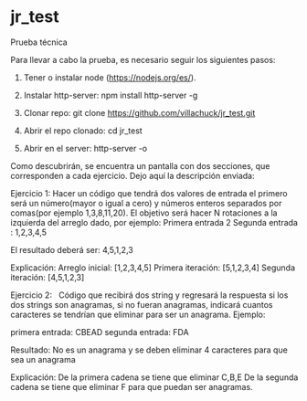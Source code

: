 # jr_test
Prueba técnica

Para llevar a cabo la prueba, es necesario seguir los siguientes pasos:

1) Tener o instalar node (https://nodejs.org/es/).

2) Instalar http-server: npm install http-server -g

3) Clonar repo: git clone https://github.com/villachuck/jr_test.git

4) Abrir el repo clonado: cd jr_test

5) Abrir en el server: http-server -o

Como descubrirán, se encuentra un pantalla con dos secciones, que corresponden a cada ejercicio. Dejo aquí la descripción enviada:

Ejercicio 1:
Hacer un código que tendrá dos valores de entrada el primero será un número(mayor o
igual a cero) y números enteros separados por comas(por ejemplo 1,3,8,11,20). El
objetivo será hacer N rotaciones a la izquierda del arreglo dado, por ejemplo:
Primera entrada 2
Segunda entrada : 1,2,3,4,5

El resultado deberá ser:
4,5,1,2,3

Explicación:
Arreglo inicial: [1,2,3,4,5]
Primera iteración: [5,1,2,3,4]
Segunda iteración: [4,5,1,2,3]

Ejercicio 2:  
Código que recibirá dos string y regresará la respuesta si los dos strings son anagramas,
si no fueran anagramas, indicará cuantos caracteres se tendrían que eliminar para ser un
anagrama.
Ejemplo:

primera entrada: CBEAD
segunda entrada: FDA

Resultado:
No es un anagrama y se deben eliminar 4 caracteres para que sea un anagrama

Explicación:
De la primera cadena se tiene que eliminar C,B,E
De la segunda cadena se tiene que eliminar F para que puedan ser anagramas.
